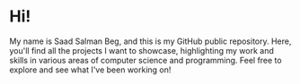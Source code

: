 # Hi!

My name is Saad Salman Beg, and this is my GitHub public repository. Here, you'll find all the projects I want to showcase, highlighting my work and skills in various areas of computer science and programming. Feel free to explore and see what I've been working on!
